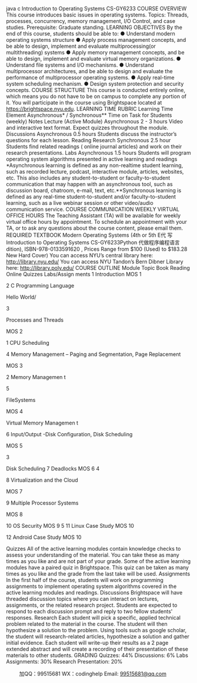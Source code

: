 java c
Introduction to Operating Systems CS-GY6233
COURSE OVERVIEW 
This course   introduces   basic   issues   in operating systems. Topics: Threads,   processes,   concurrency,   memory   management,   I/O Control, and case studies.
Prerequisite: Graduate standing.
LEARNING OBJECTIVES 
By the end of this   course, students   should   be   able   to:
● Understand   modern operating systems structure
●         Apply   process   management concepts, and   be able to   design,   implement and evaluate   multiprocessing(or multithreading) systems
●         Apply   memory   management concepts, and   be able to   design,   implement and evaluate virtual   memory organizations.
● Understand file systems and   I/O   mechanisms.
●          Understand   multiprocessor architectures, and   be able   to design and   evaluate the   performance   of multiprocessor operating systems.
● Apply   real-time system scheduling   mechanism.
● Design system   protection and security   concepts.
COURSE STRUCTURE 
This course   is conducted entirely online,   which   means   you   do   not   have   to   be   on   campus   to   complete any   portion of   it. You will   participate   in the   course   using   Brightspace   located   at https://brightspace.nyu.edu.
LEARNING TIME RUBRIC 
Learning Time Element 
Asynchronous* / Synchronous** Time on Task for Students (weekly) 
Notes 
Lecture (Active Module) 
Asynchronous 
2 - 3 hours 
Video and interactive text format. Expect quizzes throughout the 
module. 
Discussions 
Asynchronous 
0.5 hours 
Students discuss the instructor’s questions for each lesson. 
Reading  Research 
Synchronous 
2.5 hour 
Students find related readings ( 
online journal articles) and work on their research presentations. 
Labs 
Asynchronous 
1.5 hours Students will program operating system algorithms presented in active learning and readings 
*Asynchronous   learning   is defined as any   non-realtime student   learning,   such   as
recorded   lecture,   podcast,   interactive   module, articles, websites, etc. This also   includes   any student-to-student or faculty-to-student communication that   may   happen with   an      asynchronous tool, such as discussion   board, chatroom,   e-mail,   text,   etc.**Synchronous   learning   is defined as any   real-time student-to-student   and/or faculty-to-student   learning, such as a   live webinar session   or   other   video/audio   communication service.
COURSE COMMUNICATION 
WEEKLY VIRTUAL OFFICE HOURS 
The Teaching Assistant   (TA) will   be available for weekly virtual   office   hours   by   appointment. To schedule an appointment with your TA, or   to   ask   any   questions   about   the   course   content,   please   email them. 
REQUIRED TEXTBOOK 
Modern Operating Systems (4th or 5th E代 写Introduction to Operating Systems CS-GY6233Python
代做程序编程语言dition), ISBN-978-0133591620 ,   Prices   Range   from   $100   (Used) to $183.28   New   Hard   Cover)
You can access   NYU’s central   library   here: http://library.nyu.edu/ 
You can access   NYU Tandon’s   Bern   Dibner   Library   here: http://library.poly.edu/ 
COURSE OUTLINE 
Module 
Topic 
Book 
Reading 
Online Quizzes 
Labs/Assign ments 
1 
Introduction 
MOS 1 


2 
C Programming Language 


Hello World/ 

3 

Processes and Threads 

MOS 2 

1 
CPU 
Scheduling 


4 
Memory Management – 
Paging and Segmentation, Page Replacement 


MOS 3 


2 
Memory 
Managemen t 



5 



FileSystems 



MOS 4 

Virtual 
Memory 
Managemen t 



6 
Input/Output -Disk Configuration, Disk Scheduling 


MOS 5 


3 

Disk 
Scheduling 
7 
Deadlocks 
MOS 6 
4 

8 
Virtualization and the 
Cloud 

MOS 7 


9 
Multiple Processor Systems 

MOS 8 

10 
OS Security 
MOS 9 
5 
11 
Linux Case Study 
MOS 10 

12 
Android Case Study 
MOS 10 

Quizzes 
All of the active   learning   modules contain   knowledge checks   to   assess   your   understanding   of the   material.    You can take these as   many times   as   you   like   and   are   not   part   of your   grade. Some   of the active   learning   modules   have a   paired quiz   in   Brightspace.    This   quiz   can   be taken   as   many times as you   like and the grade from   the   last   take   will   be   used.
Assignments
In the first   half of the course, students will   work   on   programming   assignments   to   implement   operating system algorithms covered   in the active   learning   modules   and   readings.
Discussions 
Brightspace will   have threaded discussion topics where you   can   interact   on   lectures, assignments, or the   related   research   project.    Students are expected   to   respond   to   each   discussion   prompt and   reply to two fellow students'   responses.
Research 
Each student will   pick a specific,   applied technical   problem   related to   the   material   in   the   course.   The student will then   hypothesize   a solution to   the   problem.      Using   tools   such   as   google   scholar,   the student will   research-related articles,   hypothesize a solution   and   gather   initial   evidence.
Each student will write-up their   results as   a   2   page   extended   abstract   and will   create   a   recording   of their   presentation of these   materials to other students.
GRADING 
Quizzes: 44%
Discussions:   6%
Labs  Assignments: 30%
Research   Presentation:   20%





         
加QQ：99515681  WX：codinghelp  Email: 99515681@qq.com
